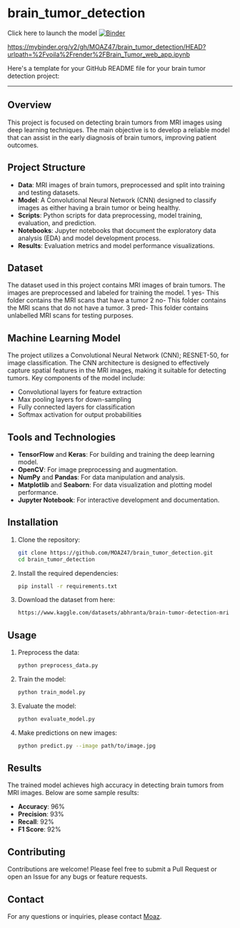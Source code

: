 # brain_tumor_detection

Click here to launch the model
[![Binder](https://mybinder.org/badge_logo.svg)](https://mybinder.org/v2/gh/MOAZ47/brain_tumor_detection/HEAD?urlpath=%2Fvoila%2Frender%2FBrain_Tumor_web_app.ipynb)

https://mybinder.org/v2/gh/MOAZ47/brain_tumor_detection/HEAD?urlpath=%2Fvoila%2Frender%2FBrain_Tumor_web_app.ipynb

Here's a template for your GitHub README file for your brain tumor detection project:

---
## Overview

This project is focused on detecting brain tumors from MRI images using deep learning techniques. The main objective is to develop a reliable model that can assist in the early diagnosis of brain tumors, improving patient outcomes.

## Project Structure

- **Data**: MRI images of brain tumors, preprocessed and split into training and testing datasets.
- **Model**: A Convolutional Neural Network (CNN) designed to classify images as either having a brain tumor or being healthy.
- **Scripts**: Python scripts for data preprocessing, model training, evaluation, and prediction.
- **Notebooks**: Jupyter notebooks that document the exploratory data analysis (EDA) and model development process.
- **Results**: Evaluation metrics and model performance visualizations.

## Dataset

The dataset used in this project contains MRI images of brain tumors. The images are preprocessed and labeled for training the model. 
1 yes- This folder contains the MRI scans that have a tumor
2 no- This folder contains the MRI scans that do not have a tumor.
3 pred- This folder contains unlabelled MRI scans for testing purposes.

## Machine Learning Model

The project utilizes a Convolutional Neural Network (CNN); RESNET-50, for image classification. The CNN architecture is designed to effectively capture spatial features in the MRI images, making it suitable for detecting tumors. Key components of the model include:
- Convolutional layers for feature extraction
- Max pooling layers for down-sampling
- Fully connected layers for classification
- Softmax activation for output probabilities

## Tools and Technologies

- **TensorFlow** and **Keras**: For building and training the deep learning model.
- **OpenCV**: For image preprocessing and augmentation.
- **NumPy** and **Pandas**: For data manipulation and analysis.
- **Matplotlib** and **Seaborn**: For data visualization and plotting model performance.
- **Jupyter Notebook**: For interactive development and documentation.

## Installation

1. Clone the repository:
   ```bash
   git clone https://github.com/MOAZ47/brain_tumor_detection.git
   cd brain_tumor_detection
   ```

2. Install the required dependencies:
   ```bash
   pip install -r requirements.txt
   ```

3. Download the dataset from here:
   ```bash
   https://www.kaggle.com/datasets/abhranta/brain-tumor-detection-mri
   ```

## Usage

1. Preprocess the data:
   ```bash
   python preprocess_data.py
   ```

2. Train the model:
   ```bash
   python train_model.py
   ```

3. Evaluate the model:
   ```bash
   python evaluate_model.py
   ```

4. Make predictions on new images:
   ```bash
   python predict.py --image path/to/image.jpg
   ```

## Results

The trained model achieves high accuracy in detecting brain tumors from MRI images. Below are some sample results:

- **Accuracy**: 96%
- **Precision**: 93%
- **Recall**: 92%
- **F1 Score**: 92%

## Contributing

Contributions are welcome! Please feel free to submit a Pull Request or open an Issue for any bugs or feature requests.

## Contact

For any questions or inquiries, please contact [Moaz](mailto:moazhusain47@gmail.com).
